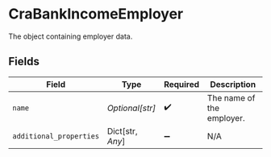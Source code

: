 # CraBankIncomeEmployer

The object containing employer data.


## Fields

| Field                     | Type                      | Required                  | Description               |
| ------------------------- | ------------------------- | ------------------------- | ------------------------- |
| `name`                    | *Optional[str]*           | :heavy_check_mark:        | The name of the employer. |
| `additional_properties`   | Dict[str, *Any*]          | :heavy_minus_sign:        | N/A                       |
